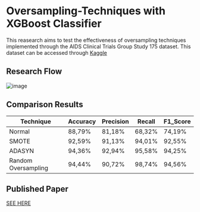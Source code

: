 # Oversampling-Techniques with XGBoost Classifier

This reasearch aims to test the effectiveness of oversampling techniques implemented through the AIDS Clinical Trials Group Study 175 dataset. This dataset can be accessed through [Kaggle](https://www.kaggle.com/datasets/tanshihjen/aids-clinical-trials)

## Research Flow
![image](https://github.com/dutawcksn/Oversampling-Techniques/assets/143591506/abc69354-1d34-48fd-9949-7e0bbba7aa9a)

## Comparison Results
| Technique   | Accuracy |	Precision |	Recall | F1_Score |
|-------------|----------|------------|--------|----------|
| Normal      |	88,79%   |	81,18%    |	68,32% |	74,19%  |
| SMOTE       |	92,59%	 |91,13%	    |94,01%  |	92,55%  |
| ADASYN      |	94,36%   |	92,94%    |	95,58% |	94,25%  |
| Random Oversampling |	94,44% | 90,72% |	98,74% | 94,56% |

## Published Paper
[SEE HERE](https://ejurnal.stmik-budidarma.ac.id/index.php/mib/article/view/7501)
